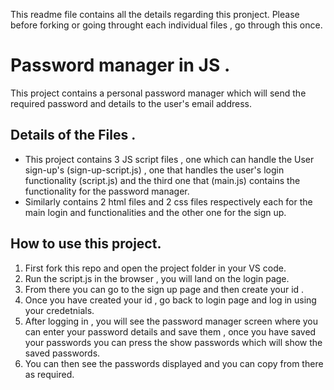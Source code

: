 This readme file contains all the details regarding this pronject. Please before forking or going throught each individual files , go through this once.

# Password manager in JS .

This project contains a personal password manager which will send the required password and details to the user's email address.

## Details of the Files .
* This project contains 3 JS script files , one which can handle the User sign-up's (sign-up-script.js) , one that handles the user's login functionality (script.js) and the third one that (main.js) contains the functionality for the password manager.
* Similarly contains 2 html files and 2 css files respectively each for the main login and functionalities and the other one for the sign up.

## How to use this project.
1. First fork this repo and open the project folder in your VS code.
2. Run the script.js in the browser , you will land on the login page.
3. From there you can go to the sign up page and then create your id .
4. Once you have created your id , go back to login page and log in using your credetnials.
5. After logging in , you will see the password manager screen where you can enter your password details and save them , once you have saved your passwords you can press the show passwords which will show the saved passwords.
6. You can then see the passwords displayed and you can copy from there as required.


